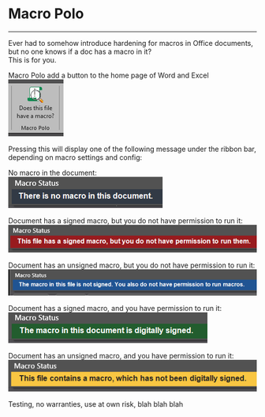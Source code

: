 # Macro Polo

-------------------

Ever had to somehow introduce hardening for macros in Office documents, but no one knows if a doc has a macro in it?<br>
This is for you.

Macro Polo add a button to the home page of Word and Excel<br>
![MP](images/ribbon.png)

Pressing this will display one of the following message under the ribbon bar, depending on macro settings and config:

No macro in the document:<br>
![MP](images/no_macro.png)

Document has a signed macro, but you do not have permission to run it:<br>
![MP](images/signed_not_allowed.png)

Document has an unsigned macro, but you do not have permission to run it:<br>
![MP](images/not_signed_not_allowed.png)

Document has a signed macro, and you have permission to run it:
![MP](images/signed_allowed.png)

Document has an unsigned macro, and you have permission to run it:
![MP](images/not_signed_allowed.png)

Testing, no warranties, use at own risk, blah blah blah


